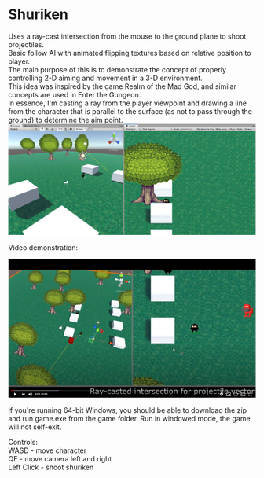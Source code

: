 # Shuriken

Uses a ray-cast intersection from the mouse to the ground plane to shoot projectiles. <br />
Basic follow AI with animated flipping textures based on relative position to player. <br />
The main purpose of this is to demonstrate the concept of properly controlling 2-D aiming and movement in a 3-D environment. <br />
This idea was inspired by the game Realm of the Mad God, and similar concepts are used in Enter the Gungeon. <br />
In essence, I'm casting a ray from the player viewpoint and drawing a line from the character that is parallel to the surface (as not to pass through the ground) to determine the aim point. <br />
![](images/unityProject1.png)

Video demonstration:

[![Check out the project!](images/youtubeImage.png)](https://www.youtube.com/watch?v=rVmZBdpPIP8&feature=youtu.be)

If you're running 64-bit Windows, you should be able to download the zip and run game.exe from the game folder.
Run in windowed mode, the game will not self-exit. 

Controls:                                   <br />
WASD        - move character                <br />
QE          - move camera left and right    <br />
Left Click  - shoot shuriken                <br />
